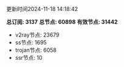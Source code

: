 更新时间2024-11-18 14:18:42

**总订阅: 3137**
**总节点: 60898**
**有效节点: 31442**
- v2ray节点: 23679
- ss节点: 1695
- trojan节点: 6058
- ssr节点: 10
